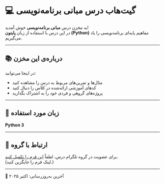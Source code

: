 # 💻 گیت‌هاب درس مبانی برنامه‌نویسی

به مخزن درس **مبانی برنامه‌نویسی** خوش آمدید!  
در این درس با استفاده از زبان **پایتون (Python)** مفاهیم پایه‌ای برنامه‌نویسی را یاد می‌گیریم.

---

## 📚 درباره‌ی این مخزن
در اینجا می‌توانید:
- مثال‌ها و تمرین‌های مربوط به درس را مشاهده کنید  
- کدهای آموزشی ارائه‌شده در کلاس را دنبال کنید  
- پروژه‌های گروهی و فردی خود را به اشتراک بگذارید  

---

## 🧩 زبان مورد استفاده
**Python 3**

---

## 💬 ارتباط با گروه
برای عضویت در گروه تلگرام درس، لطفاً [این فرم را تکمیل کنید](#).  
(لینک فرم را جایگزین کنید.)

---

📅 آخرین به‌روزرسانی: اکتبر ۲۰۲۵

